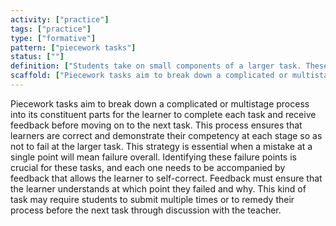 ```yaml
---
activity: ["practice"]
tags: ["practice"]
type: ["formative"]
pattern: ["piecework tasks"]
status: [""]
definition: ["Students take on small components of a larger task. These can be brought together as an assessment or practice for the main task."]
scaffold: ["Piecework tasks aim to break down a complicated or multistage process into its constituent parts for the learner to complete each task and receive feedback before moving on to the next task. This process ensures that learners are correct and demonstrate their competency at each stage so as not to fail at the larger task. This strategy is essential when a mistake at a single point will mean failure overall. Identifying these failure points is crucial for these tasks, and each one needs to be accompanied by feedback that allows the learner to self-correct. Feedback must ensure that the learner understands at which point they failed and why. This kind of task may require students to submit multiple times or to remedy their process before the next task through discussion with the teacher."]
---
```


Piecework tasks aim to break down a complicated or multistage process into its constituent parts for the learner to complete each task and receive feedback before moving on to the next task. This process ensures that learners are correct and demonstrate their competency at each stage so as not to fail at the larger task. This strategy is essential when a mistake at a single point will mean failure overall. Identifying these failure points is crucial for these tasks, and each one needs to be accompanied by feedback that allows the learner to self-correct. Feedback must ensure that the learner understands at which point they failed and why. This kind of task may require students to submit multiple times or to remedy their process before the next task through discussion with the teacher.
